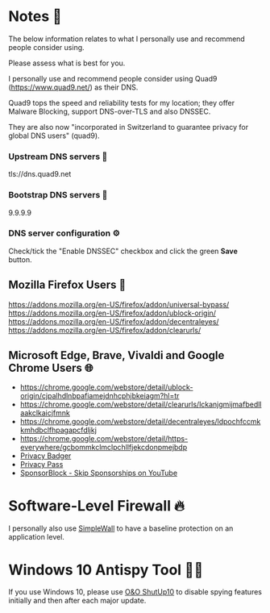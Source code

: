 # Notes 📒

The below information relates to what I personally use and recommend people consider using.

Please assess what is best for you.

I personally use and recommend people consider using Quad9 (https://www.quad9.net/) as their DNS.

Quad9 tops the speed and reliability tests for my location; they offer Malware Blocking, support DNS-over-TLS and also DNSSEC.

They are also now "incorporated in Switzerland to guarantee privacy for global DNS users" (quad9).

### Upstream DNS servers 🔼

tls://dns.quad9.net

### Bootstrap DNS servers 🥾

9.9.9.9

### DNS server configuration ⚙

Check/tick the "Enable DNSSEC" checkbox and click the green __Save__ button.

## Mozilla Firefox Users 🦊

https://addons.mozilla.org/en-US/firefox/addon/universal-bypass/
https://addons.mozilla.org/en-US/firefox/addon/ublock-origin/
https://addons.mozilla.org/en-US/firefox/addon/decentraleyes/
https://addons.mozilla.org/en-US/firefox/addon/clearurls/

## Microsoft Edge, Brave, Vivaldi and Google Chrome Users 🌐


- https://chrome.google.com/webstore/detail/ublock-origin/cjpalhdlnbpafiamejdnhcphjbkeiagm?hl=tr
- https://chrome.google.com/webstore/detail/clearurls/lckanjgmijmafbedllaakclkaicjfmnk
- https://chrome.google.com/webstore/detail/decentraleyes/ldpochfccmkkmhdbclfhpagapcfdljkj
- https://chrome.google.com/webstore/detail/https-everywhere/gcbommkclmclpchllfjekcdonpmejbdp
- [Privacy Badger](https://chrome.google.com/webstore/detail/privacy-badger/pkehgijcmpdhfbdbbnkijodmdjhbjlgp)
- [Privacy Pass](https://chrome.google.com/webstore/detail/privacy-pass/ajhmfdgkijocedmfjonnpjfojldioehi)
- [SponsorBlock - Skip Sponsorships on YouTube](https://chrome.google.com/webstore/detail/sponsorblock-for-youtube/mnjggcdmjocbbbhaepdhchncahnbgone)

# Software-Level Firewall 🔥

I personally also use [SimpleWall](https://www.henrypp.org/product/simplewall) to have a baseline protection on an application level.

# Windows 10 Antispy Tool 🕵️‍♀️

If you use Windows 10, please use [O&O ShutUp10](https://www.oo-software.com/en/shutup10) to disable spying features initially and then after each major update.

